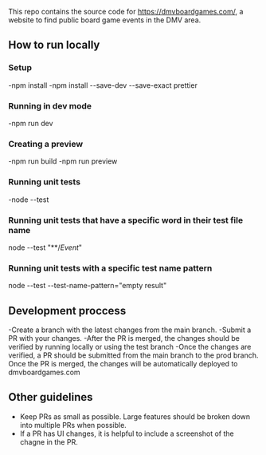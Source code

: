 
This repo contains the source code for https://dmvboardgames.com/, a website to find public board game events in the DMV area.

## How to run locally

### Setup
-npm install
-npm install --save-dev --save-exact prettier
### Running in dev mode
-npm run dev
### Creating a preview
-npm run build
-npm run preview

### Running unit tests

-node --test

### Running unit tests that have a specific word in their test file name
node --test "**/*Event*"

### Running unit tests with a specific test name pattern
node --test --test-name-pattern="empty result"



## Development proccess

-Create a branch with the latest changes from the main branch.
-Submit a PR with your changes.
-After the PR is merged, the changes should be verified by running locally or using the test branch
-Once the changes are verified, a PR should be submitted from the main branch to the prod branch. Once the PR is merged, the changes will be automatically deployed to dmvboardgames.com

## Other guidelines
- Keep PRs as small as possible. Large features should be broken down into multiple PRs when possible.
- If a PR has UI changes, it is helpful to include a screenshot of the chagne in the PR.






